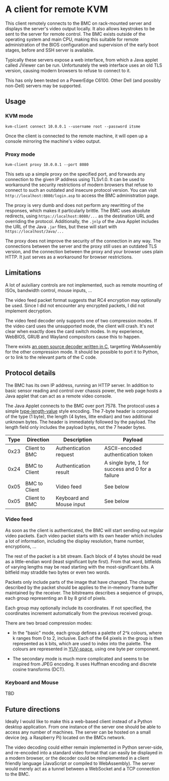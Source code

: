 # A client for remote KVM

This client remotely connects to the BMC on rack-mounted server and displays
the server's video output locally. It also allows keystrokes to be sent to the
server for remote control. The BMC exists outside of the operating system and
main CPU, making this suitable for remote administration of the BIOS
configuration and supervision of the early boot stages, before and SSH server
is available.

Typically these servers expose a web interface, from which a Java applet called
JViewer can be run. Unfortunately the web interface uses an old TLS version,
causing modern browsers to refuse to connect to it.

This has only been tested on a PowerEdge C6100. Other Dell (and possibly
non-Dell) servers may be supported.

## Usage
### KVM mode

```
kvm-client connect 10.0.0.1 --username root --password itsme
```

Once the client is connected to the remote machine, it will open up a console
mirroring the machine's video output.

### Proxy mode

```
kvm-client proxy 10.0.0.1 --port 8080
```

This sets up a simple proxy on the specified port, and forwards any connection
to the given IP address using TLSv1.0. It can be used to workaround the
security restrictions of modern browsers that refuse to connect to such an
outdated and insecure protocol version. You can visit
`http://localhost:8080/login.asp` to access the BMC administration page.

The proxy is very dumb and does not perform any rewritting of the responses,
which makes it particularly brittle. The BMC uses absolute redirects, using
`https://localhost:8080/...` as the destination URL and overriding the
protocol. Additionally, the `.jnlp` of the Java Applet includes the URL of the
Java `.jar` files, but these will start with `https://localhost/Java/...`

The proxy does not improve the security of the connection in any way. The
connections between the server and the proxy still uses an outdated TLS
version, and the connection between the proxy and your browser uses plain HTTP.
It just serves as a workaround for browser restrictions.

## Limitations

A lot of auixiliary controls are not implemented, such as remote mounting of
ISOs, bandwidth control, mouse inputs, ...

The video feed packet format suggests that RC4 encryption may optionally be
used. Since I did not encounter any encrypted packets, I did not implement
decryption.

The video feed decoder only supports one of two compression modes. If the video
card uses the unsupported mode, the client will crash. It's not clear when
exactly does the card switch modes. In my experience, WebBIOS, GRUB and Wayland
compositors cause this to happen.

There exists [an open source decoder written in C][aspeed_codec], targetting
WebAssembly for the other compression mode. It should be possible to port it to
Python, or to link to the relevant parts of the C code.

[aspeed_codec]: https://github.com/AspeedTech-BMC/aspeed_codec

## Protocol details

The BMC has its own IP address, running an HTTP server. In addition to basic
sensor reading and control over chassis power, the web page hosts a Java
applet that can act as a remote video console.

The Java Applet connects to the BMC over port 7578. The protocol uses a simple
[type-length-value][TLV] style encoding. The 7-byte header is composed of the
type (1 byte), the length (4 bytes, litte endian) and two additional unknown
bytes. The header is immediately followed by the payload. The length field only
includes the payload bytes, not the 7 header bytes.

[TLV]: https://en.wikipedia.org/wiki/Type%E2%80%93length%E2%80%93value

| Type |   Direction   | Description | Payload |
|------|---------------|-------------|---------|
| 0x23 | Client to BMC | Authentication request | ASCII-encoded authentication token |
| 0x24 | BMC to Client | Authentication result  | A single byte, 1 for success and 0 for a failure |
| 0x05 | BMC to Client | Video feed | See below |
| 0x05 | Client to BMC | Keyboard and Mouse input | See below |

### Video feed

As soon as the client is authenticated, the BMC will start sending out regular
video packets. Each video packet starts with its own header which includes a
lot of information, including the display resolution, frame number,
encryptions, ...

The rest of the packet is a bit stream. Each block of 4 bytes should be read as
a little-endian word (least significant byte first). From that word, bitfields
of varying lengths may be read starting with the most-significant bits. A
bitfield may straddle two bytes or even two words.

Packets only include parts of the image that have changed. The change described
by the packet should be applies to the in-memory frame buffer maintained by the
receiver. The bitstreams describes a sequence of groups, each group
representing an 8 by 8 grid of pixels.

Each group may optionally include its coordinates. If not specified, the
coordinates increment automatically from the previous received group.

There are two broad compression modes:

- In the "basic" mode, each group defines a palette of 2^k colours, where k
    ranges from 0 to 2, inclusive. Each of the 64 pixels in the group is
    then represented as k bits, which are used to index into the palette.
    The colours are represented in [YUV-space][YUV], using one byte per
    component.

- The secondary mode is much more complicated and seems to be inspired from
    JPEG encoding. It uses Huffman encoding and discrete cosine transforms
    (DCT).

[YUV]: https://en.wikipedia.org/wiki/Y%E2%80%B2UV

### Keyboard and Mouse

TBD

## Future directions

Ideally I would like to make this a web-based client instead of a Python
desktop application. From one instance of the server one should be able to
access any number of machines. The server can be hosted on a small device (eg.
a Raspberry Pi) located on the BMCs network.

The video decoding could either remain implemented in Python server-side, and
re-encoded into a standard video format that can easily be displayed in a
modern browser, or the decoder could be reimplemented in a client friendly
language (JavaScript or compiled to WebAssembly). The server would merely act
as a tunnel between a WebSocket and a TCP connection to the BMC.
